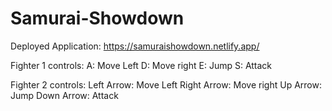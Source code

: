 # Samurai-Showdown

Deployed Application: https://samuraishowdown.netlify.app/

Fighter 1 controls:
A: Move Left
D: Move right
E: Jump
S: Attack

Fighter 2 controls:
Left Arrow: Move Left
Right Arrow: Move right
Up Arrow: Jump
Down Arrow: Attack
